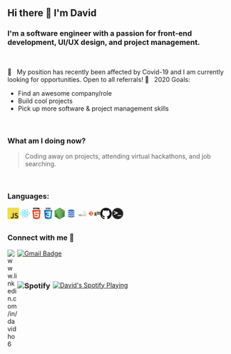 ## Hi there 👋 I'm David

### I'm a software engineer with a passion for front-end development, UI/UX design, and project management.
<br/>

💼  &nbsp; My position has recently been affected by Covid-19 and I am currently looking for opportunities. Open to all referrals!
🥅  &nbsp; 2020 Goals: 
- Find an awesome company/role
- Build cool projects
- Pick up more software & project management skills
<br/>

### What am I doing now?
 > Coding away on projects, attending virtual hackathons, and job searching.

<br/>

### Languages:

<img align="left" alt="JavaScript" width="26px" src="https://raw.githubusercontent.com/github/explore/80688e429a7d4ef2fca1e82350fe8e3517d3494d/topics/javascript/javascript.png" />

<img align="left" alt="React" width="26px" src="https://raw.githubusercontent.com/github/explore/80688e429a7d4ef2fca1e82350fe8e3517d3494d/topics/react/react.png" />

<img align="left" alt="HTML5" width="26px" src="https://raw.githubusercontent.com/github/explore/80688e429a7d4ef2fca1e82350fe8e3517d3494d/topics/html/html.png" />

<img align="left" alt="CSS3" width="26px" src="https://raw.githubusercontent.com/github/explore/80688e429a7d4ef2fca1e82350fe8e3517d3494d/topics/css/css.png" />

<img align="left" alt="Node.js" width="26px" src="https://raw.githubusercontent.com/github/explore/80688e429a7d4ef2fca1e82350fe8e3517d3494d/topics/nodejs/nodejs.png" />

<img align="left" alt="SQL" width="26px" src="https://raw.githubusercontent.com/github/explore/80688e429a7d4ef2fca1e82350fe8e3517d3494d/topics/sql/sql.png" />

<img align="left" alt="MySQL" width="26px" src="https://raw.githubusercontent.com/github/explore/80688e429a7d4ef2fca1e82350fe8e3517d3494d/topics/mysql/mysql.png" />

<img align="left" alt="Git" width="26px" src="https://raw.githubusercontent.com/github/explore/80688e429a7d4ef2fca1e82350fe8e3517d3494d/topics/git/git.png" />

<img align="left" alt="GitHub" width="26px" src="https://raw.githubusercontent.com/github/explore/78df643247d429f6cc873026c0622819ad797942/topics/github/github.png" />

<img align="left" alt="Terminal" width="26px" src="https://raw.githubusercontent.com/github/explore/80688e429a7d4ef2fca1e82350fe8e3517d3494d/topics/terminal/terminal.png" />

<br />
<br />

### Connect with me 🤝

[<img align="left" target="_blank"  alt="www.linkedin.com/in/davidho6" width="22px" src="https://cdn.jsdelivr.net/npm/simple-icons@v3/icons/linkedin.svg" />][linkedin]
[![Gmail Badge](https://img.shields.io/badge/-Talk??style=flat&logo=Gmail&logoColor=white&link=mailto:davidho104@gmail.com)](mailto:davidho104@gmail.com)

<br />

### <img align="left" alt="Spotify" width="80px" src="https://img.shields.io/badge/spotify-%231ED760.svg?&style=for-the-badge&logo=spotify&logoColor=white"/>

[<img src="https://spotify-playing-myg9ovi23.vercel.app/api/spotify" alt="David's Spotify Playing" width="350" />](https://open.spotify.com/user/123092364)
<br/>


[Portfolio Website]: https://www.davidtho.com
[linkedin]: https://www.linkedin.com/in/davidho6
